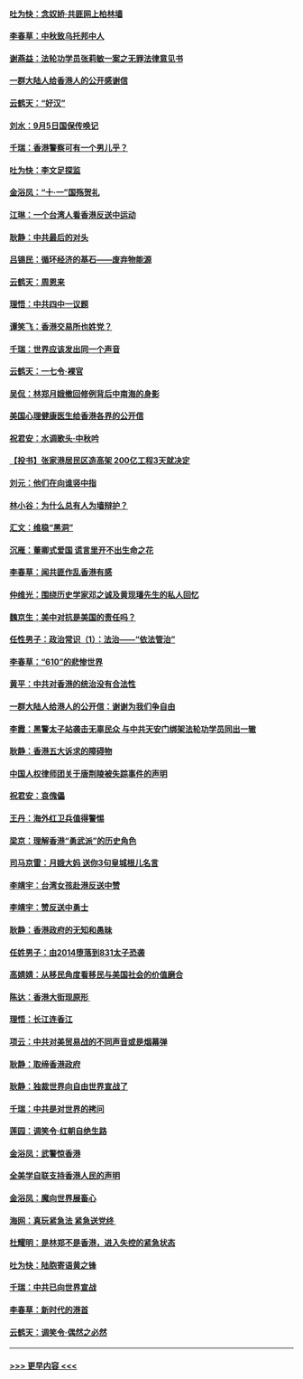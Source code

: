 #### [吐为快：念奴娇‧共匪网上柏林墙](../pages/nsc993/n11519122.md?t=09140011) 
#### [李春草：中秋致乌托邦中人](../pages/nsc993/n11518776.md?t=09140011) 
#### [谢燕益：法轮功学员张莉敏一案之无罪法律意见书](../pages/nsc993/n11517600.md?t=09140011) 
#### [一群大陆人给香港人的公开感谢信](../pages/nsc993/n11514797.md?t=09140011) 
#### [云鹤天：“好汉”](../pages/nsc993/n11513536.md?t=09140011) 
#### [刘水：9月5日国保传唤记](../pages/nsc993/n11513460.md?t=09140011) 
#### [千瑞：香港警察可有一个男儿乎？](../pages/nsc993/n11513109.md?t=09140011) 
#### [吐为快：李文足探监](../pages/nsc993/n11509622.md?t=09140011) 
#### [金浴凤：“十‧一”国殇贺礼](../pages/nsc993/n11509593.md?t=09140011) 
#### [江琳：一个台湾人看香港反送中运动](../pages/nsc993/n11509211.md?t=09140011) 
#### [耿静：中共最后的对头](../pages/nsc993/n11508308.md?t=09140011) 
#### [吕锡民：循环经济的基石——废弃物能源](../pages/nsc993/n11508212.md?t=09140011) 
#### [云鹤天：周恩来](../pages/nsc993/n11508055.md?t=09140011) 
#### [理悟：中共四中一议题](../pages/nsc993/n11507782.md?t=09140011) 
#### [谭笑飞：香港交易所也姓党？](../pages/nsc993/n11507753.md?t=09140011) 
#### [千瑞：世界应该发出同一个声音](../pages/nsc993/n11507290.md?t=09140011) 
#### [云鹤天：一七令‧裸官](../pages/nsc993/n11507177.md?t=09140011) 
#### [吴侃：林郑月娥撤回修例背后中南海的身影](../pages/nsc993/n11506876.md?t=09140011) 
#### [美国心理健康医生给香港各界的公开信](../pages/nsc993/n11506809.md?t=09140011) 
#### [祝君安：水调歌头‧中秋吟](../pages/nsc993/n11506758.md?t=09140011) 
#### [【投书】张家港居民区造高架 200亿工程3天就决定](../pages/nsc993/n11506682.md?t=09140011) 
#### [刘元：他们在向谁竖中指](../pages/nsc993/n11505384.md?t=09140011) 
#### [林小谷：为什么总有人为墙辩护？](../pages/nsc993/n11505226.md?t=09140011) 
#### [汇文：维稳“黑洞”](../pages/nsc993/n11504347.md?t=09140011) 
#### [沉雁：董卿式爱国 谎言里开不出生命之花](../pages/nsc993/n11503215.md?t=09140011) 
#### [李春草：闻共匪作乱香港有感](../pages/nsc993/n11503072.md?t=09140011) 
#### [仲维光：围绕历史学家邓之诚及黄现璠先生的私人回忆](../pages/nsc993/n11501330.md?t=09140011) 
#### [魏京生：美中对抗是美国的责任吗？](../pages/nsc993/n11500723.md?t=09140011) 
#### [任性男子：政治常识（1）：法治——“依法管治”](../pages/nsc993/n11500791.md?t=09140011) 
#### [李春草：“610”的悲惨世界](../pages/nsc993/n11501141.md?t=09140011) 
#### [黄平：中共对香港的统治没有合法性](../pages/nsc993/n11499473.md?t=09140011) 
#### [一群大陆人给港人的公开信：谢谢为我们争自由](../pages/nsc993/n11500402.md?t=09140011) 
#### [李霞：黑警太子站袭击无辜民众 与中共天安门绑架法轮功学员同出一辙](../pages/nsc993/n11499805.md?t=09140011) 
#### [耿静：香港五大诉求的障碍物](../pages/nsc993/n11497578.md?t=09140011) 
#### [中国人权律师团关于唐荆陵被失踪事件的声明](../pages/nsc993/n11500014.md?t=09140011) 
#### [祝君安：哀傀儡](../pages/nsc993/n11499776.md?t=09140011) 
#### [王丹：海外红卫兵值得警惕](../pages/nsc993/n11498138.md?t=09140011) 
#### [梁京：理解香港“勇武派”的历史角色](../pages/nsc993/n11498006.md?t=09140011) 
#### [司马京雷：月娥大妈  送你3句皇城根儿名言](../pages/nsc993/n11497885.md?t=09140011) 
#### [李靖宇：台湾女孩赴港反送中赞](../pages/nsc993/n11497721.md?t=09140011) 
#### [李靖宇：赞反送中勇士](../pages/nsc993/n11497452.md?t=09140011) 
#### [耿静：香港政府的无知和愚昧](../pages/nsc993/n11494238.md?t=09140011) 
#### [任姓男子：由2014堕落到831太子恐袭](../pages/nsc993/n11496683.md?t=09140011) 
#### [高婧婧：从移民角度看移民与美国社会的价值磨合](../pages/nsc993/n11495757.md?t=09140011) 
#### [陈达：香港大街现原形 ](../pages/nsc993/n11495441.md?t=09140011) 
#### [理悟：长江连香江](../pages/nsc993/n11495377.md?t=09140011) 
#### [项云：中共对美贸易战的不同声音或是烟幕弹](../pages/nsc993/n11494929.md?t=09140011) 
#### [耿静：取缔香港政府](../pages/nsc993/n11494218.md?t=09140011) 
#### [耿静：独裁世界向自由世界宣战了](../pages/nsc993/n11494190.md?t=09140011) 
#### [千瑞：中共是对世界的拷问](../pages/nsc993/n11493021.md?t=09140011) 
#### [莲园：调笑令‧红朝自绝生路](../pages/nsc993/n11493011.md?t=09140011) 
#### [金浴凤：武警惊香港](../pages/nsc993/n11492994.md?t=09140011) 
#### [全美学自联支持香港人民的声明](../pages/nsc993/n11492630.md?t=09140011) 
#### [金浴凤：魔向世界展畜心](../pages/nsc993/n11492599.md?t=09140011) 
#### [海网：真玩紧急法 紧急送党终 ](../pages/nsc993/n11492535.md?t=09140011) 
#### [杜耀明：是林郑不是香港，进入失控的紧急状态](../pages/nsc993/n11491420.md?t=09140011) 
#### [吐为快：陆胞寄语黄之锋](../pages/nsc993/n11491117.md?t=09140011) 
#### [千瑞：中共已向世界宣战](../pages/nsc993/n11490123.md?t=09140011) 
#### [李春草：新时代的港首](../pages/nsc993/n11489864.md?t=09140011) 
#### [云鹤天：调笑令·偶然之必然](../pages/nsc993/n11489701.md?t=09140011) 

----
#### [ >>> 更早内容 <<< ](../indexes/nsc993-earlier.md)
